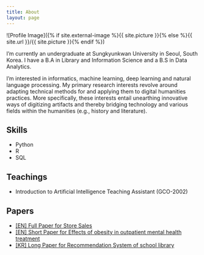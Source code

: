 ```yaml
---
title: About
layout: page
---
```

![Profile Image]({% if site.external-image %}{{ site.picture }}{% else %}{{ site.url }}/{{ site.picture }}{% endif %})

<p>I’m currently an undergraduate at Sungkyunkwan University in Seoul, South Korea. I have a B.A in Library and Information Science and a B.S in Data Analytics. </p>

<p>I’m interested in informatics, machine learning, deep learning and natural language processing. My primary research interests revolve around adapting technical methods for and applying them to digital humanities practices. More specifically, these interests entail unearthing innovative ways of digitizing artifacts and thereby bridging technology and various fields within the humanities (e.g., history and literature).  </p>

<h2>Skills</h2>

<ul class="skill-list">
	<li>Python</li>
	<li>R</li>
	<li>SQL</li>
	
</ul>

<h2>Teachings</h2>

<ul class="skill-list">
	<li>Introduction to Artificial Intelligence Teaching Assistant (GCO-2002)</li>

</ul>


<h2>Papers</h2>

<ul>
	<li><a href="https://github.com/jaeyoung-jane-choi/papers/blob/main/Short_ENG_Store_sales_prediction.pdf">[EN] Full Paper for Store Sales</a></li>
	<li><a href="https://github.com/jaeyoung-jane-choi/papers/blob/main/Mental%20Health%20and%20BMI.pdf">[EN] Short Paper for Effects of obesity in outpatient mental health treatment</a></li>
	<li><a href="https://github.com/jaeyoung-jane-choi/2020-CodeepLearning-Recommendation-System/blob/main/paperwork/2020_co_deep_learning_final_paper.pdf">[KR] Long Paper for Recommendation System of school library</a></li>

</ul>
